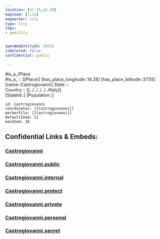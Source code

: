 ```yaml
---
location: [37.55,14.28] 
mapzoom: [7,12] 
mapmarker: city 
type: City
tags:
- geo/City


SpocWebEntityId: 29516
isDeleted: false
confidential: public

---
```

#is_a_/Place  
#is_a_ :: [[Place]] 
[has_place_longitude::14.28] 
[has_place_latitude::37.55] 
[name::Castrogiovanni] 
State ::  
Country :: [[../../../../../Italy]]  
[StateId::] 
[Population::] 



```leaflet
id: Castrogiovanni
coordinates: [[Castrogiovanni]] 
markerFile: [[Castrogiovanni]] 
defaultZoom: 11 
maxZoom: 18
```


## Confidential Links & Embeds: 

### [Castrogiovanni](/_Standards/Earth/Continent/Europe/Europe~South/Italy/regions~Italy/Sicily/Enna/City/Castrogiovanni.md) 

### [Castrogiovanni.public](/_public/Earth/Continent/Europe/Europe~South/Italy/regions~Italy/Sicily/Enna/City/Castrogiovanni.public.md) 

### [Castrogiovanni.internal](/_internal/Earth/Continent/Europe/Europe~South/Italy/regions~Italy/Sicily/Enna/City/Castrogiovanni.internal.md) 

### [Castrogiovanni.protect](/_protect/Earth/Continent/Europe/Europe~South/Italy/regions~Italy/Sicily/Enna/City/Castrogiovanni.protect.md) 

### [Castrogiovanni.private](/_private/Earth/Continent/Europe/Europe~South/Italy/regions~Italy/Sicily/Enna/City/Castrogiovanni.private.md) 

### [Castrogiovanni.personal](/_personal/Earth/Continent/Europe/Europe~South/Italy/regions~Italy/Sicily/Enna/City/Castrogiovanni.personal.md) 

### [Castrogiovanni.secret](/_secret/Earth/Continent/Europe/Europe~South/Italy/regions~Italy/Sicily/Enna/City/Castrogiovanni.secret.md)

